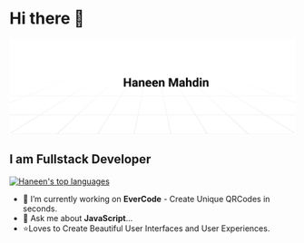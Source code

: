 # Hi there 👋
<a href="https://instagram.com/haneenmahdin"><img alt="Social banner for Haneen Mahdin" src="https://github.com/haneenmahd/haneenmahd/blob/master/assets/header.svg"/></a>
## I am Fullstack Developer
<a href="https://www.instagram.com/haneenmahdin"><img height="180rem" src="https://github-readme-stats.vercel.app/api/top-langs/?username=haneenmahd&layout=compact&theme=react" alt="Haneen's top languages" /> </a>


- 🔭 I’m currently working on **EverCode** - Create Unique QRCodes in seconds.
- 💬 Ask me about **JavaScript**...
- ⭐Loves to Create Beautiful User Interfaces and User Experiences.
